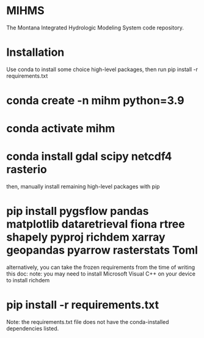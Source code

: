 # MIHMS
 The Montana Integrated Hydrologic Modeling System code repository.

# Installation
 
 Use conda to install some choice high-level packages, then run pip install -r requirements.txt

 # conda create -n mihm python=3.9
 # conda activate mihm
 # conda install gdal scipy netcdf4 rasterio
then, manually install remaining high-level packages with pip
 # pip install pygsflow pandas matplotlib dataretrieval fiona rtree shapely pyproj richdem xarray geopandas pyarrow rasterstats Toml
alternatively, you can take the frozen requirements from the time of writing this doc:
note: you may need to install Microsoft Visual C++ on your device to install richdem
 # pip install -r requirements.txt
Note: the requirements.txt file does not have the conda-installed dependencies listed.
